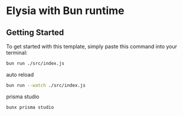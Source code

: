 # Elysia with Bun runtime

## Getting Started
To get started with this template, simply paste this command into your terminal:

```bash
bun run ./src/index.js
```
auto reload
```bash
bun run --watch ./src/index.js
```
prisma studio
```bash
bunx prisma studio
```


